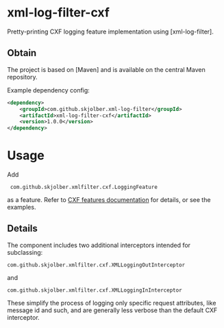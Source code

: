 # xml-log-filter-cxf
Pretty-printing CXF logging feature implementation using [xml-log-filter].

## Obtain
The project is based on [Maven] and is available on the central Maven repository.

Example dependency config:

```xml
<dependency>
    <groupId>com.github.skjolber.xml-log-filter</groupId>
    <artifactId>xml-log-filter-cxf</artifactId>
    <version>1.0.0</version>
</dependency>
```

# Usage
Add 

	 com.github.skjolber.xmlfilter.cxf.LoggingFeature

as a feature. Refer to [CXF features documentation] for details, or see the examples.

## Details
The component includes two additional interceptors intended for subclassing:

	com.github.skjolber.xmlfilter.cxf.XMLLoggingOutInterceptor

and

	com.github.skjolber.xmlfilter.cxf.XMLLoggingInInterceptor

These simplify the process of logging only specific request attributes, like message id and such, and are generally less verbose than the default CXF interceptor.

[CXF features documentation]: http://cxf.apache.org/docs/features.html

